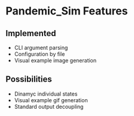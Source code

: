 # Pandemic_Sim Features

## Implemented

<ul>
<li>CLI argument parsing</li>
<li>Configuration by file</li>
<li>Visual example image generation</li>
</ul>

## Possibilities

<ul>
<li>Dinamyc individual states</li>
<li>Visual example gif generation</li>
<li>Standard output decoupling</li>
</ul>